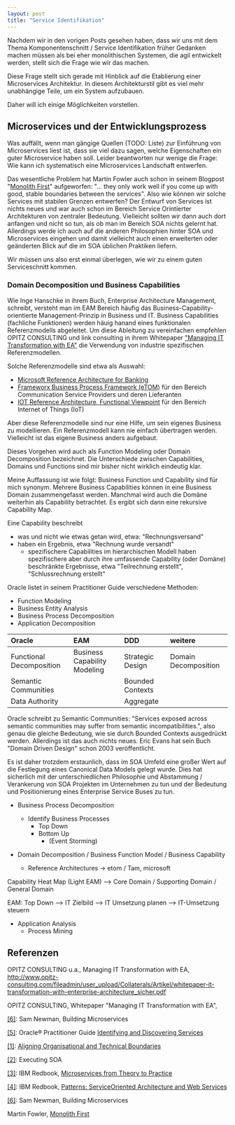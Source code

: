 ```yaml
---
layout: post
title: "Service Identifikation"
---
```

Nachdem wir in den vorigen Posts gesehen haben, dass wir uns mit dem Thema Komponentenschnitt / Service Identifikation früher Gedanken
machen müssen als bei eher monolithischen Systemen, die agil entwickelt werden, stellt sich die Frage wie wir das machen.

Diese Frage stellt sich gerade mit Hinblick auf die Etablierung einer Microservices Architektur. In diesem Architekturstil gibt es
viel mehr unabhängige Teile, um ein System aufzubauen.

Daher will ich einige Möglichkeiten vorstellen.

## Microservices und der Entwicklungsprozess

Was auffällt, wenn man gängige Quellen (TODO: Liste) zur Einführung von Microservices liest ist, dass sie viel dazu sagen, welche
Eigenschaften ein guter Microservice haben soll. Leider beantworten nur wenige die Frage: Wie kann ich systematisch eine Microservices
Landschaft entwerfen.

Das wesentliche Problem hat Martin Fowler auch schon in seinem Blogpost "[Monolith First](https://martinfowler.com/bliki/MonolithFirst.html)"
aufgeworfen: "... they only work well if you come up with good, stable boundaries between the services". Also wie können wir solche Services
mit stabilen Grenzen entwerfen?
Der Entwurf von Services ist nichts neues und war auch schon im Bereich Service Orintierter Architekturen von zentraler Bedeutung.
Vielleicht sollten wir dann auch dort anfangen und nicht so tun, als ob man im Bereich SOA nichts gelernt hat.
Allerdings werde ich auch auf die anderen Philosophien hinter SOA und Microservices eingehen und damit vielleicht auch einen erweiterten oder geänderten Blick auf die im SOA üblichen Praktiken liefern.

Wir müssen uns also erst einmal überlegen, wie wir zu einem guten Serviceschnitt kommen.

### Domain Decomposition und Business Capabilities

Wie Inge Hanschke in ihrem Buch, Enterprise Architecture Management, schreibt, versteht man im EAM Bereich häufig das Business-Capability-orientierte Management-Prinzip in Business und IT. Business Capabilities (fachliche Funktionen) werden häuig hanand eines funktionalen Referenzmodells abgeleitet. Um diese Ableitung zu vereinfachen empfehlen OPITZ CONSULTING und link consulting in ihrem Whitepaper ["Managing IT Transformation with EA"](http://www.opitz-consulting.com/fileadmin/user_upload/Collaterals/Artikel/whitepaper-it-transformation-with-enterprise-architecture_sicher.pdf) die Verwendung von industrie spezifischen Referenzmodellen.

Solche Referenzmodelle sind etwa als Auswahl:

* [Microsoft Reference Architecture for Banking](https://news.microsoft.com/download/presskits/msfinancial/docs/MIRAB.pdf)
* [Frameworx Business Process Framework (eTOM)](https://www.tmforum.org/business-process-framework/) für den Bereich Communication Service Providers und deren Lieferanten
* [IOT Reference Architecture, Functional Viewpoint](http://www.iiconsortium.org/IIC_PUB_G1_V1.80_2017-01-31.pdf) für den Bereich Internet of Things (IoT)

Aber diese Referenzmodelle sind nur eine Hilfe, um sein eigenes Business zu modellieren. Ein Referenzmodell kann nie einfach übertragen werden. Vielleicht ist das eigene Business anders aufgebaut.

Dieses Vorgehen wird auch als Function Modeling oder Domain Decomposition bezeichnet.
Die Unterschiede zwischen Capabilities, Domains und Functions sind mir bisher nicht wirklich eindeutig klar.

Meine Auffassung ist wie folgt: Business Function und Capability sind für mich synonym. Mehrere Business Capabilities können in eine
Business Domain zusammengefasst werden. Manchmal wird auch die Domäne weiterhin als Capability betrachtet. Es ergibt sich dann eine
rekursive Capability Map.

Eine Capability beschreibt

* was und nicht wie etwas getan wird, etwa: "Rechnungsversand"
* haben ein Ergebnis, etwa "Rechnung wurde versandt"
  * spezifischere Capabilities im hierarchischen Modell haben spezifischere aber durch ihre umfassende Capability (oder Domäne) beschränkte Ergebnisse, etwa "Teilrechnung erstellt", "Schlussrechnung erstellt"

Oracle listet in seinem Practitioner Guide verschiedene Methoden:

* Function Modeling
* Business Entity Analysis
* Business Process Decomposition
* Application Decomposition

| Oracle                   | EAM                          | DDD              | weitere              |
|:-------------------------|:-----------------------------|:-----------------|:---------------------|
| Functional Decomposition | Business Capability Modeling | Strategic Design | Domain Decomposition |
| Semantic Communities     |                              | Bounded Contexts |                      |
| Data Authority           |                              | Aggregate        |                      |

Oracle schreibt zu Semantic Communities: "Services
exposed across semantic communities may suffer from semantic incompatibilities.", also genau die gleiche Bedeutung, wie sie durch
Bounded Contexts ausgedrückt werden. Allerdings ist das auch nichts neues. Eric Evans hat sein Buch "Domain Driven Design" schon 2003
veröffentlicht.

Es ist daher trotzdem erstaunlich, dass im SOA Umfeld eine großer Wert auf die Festlegung eines Canonical Data Models gelegt wurde.
Dies hat sicherlich mit der unterschiedlichen Philosophie und Abstammung / Verankerung von SOA Projekten im Unternehmen zu tun und der Bedeutung und Positionierung eines Enterprise Service Buses zu tun.

* Business Process Decomposition
  * Identify Business Processes
    * Top Down
    * Bottom Up
      * (Event Storming)

* Domain Decomposition / Business Function Model / Business Capability
  * Reference Architectures -> etom / Tam, microsoft

Capability Heat Map (Light EAM) --> Core Domain / Supporting Domain / General Domain

EAM: Top Down --> IT Zielbild --> IT Umsetzung planen --> IT-Umsetzung steuern
* Application Analysis
  * Process Mining

## Referenzen

OPITZ CONSULTING u.a., Managing IT Transformation with EA, http://www.opitz-consulting.com/fileadmin/user_upload/Collaterals/Artikel/whitepaper-it-transformation-with-enterprise-architecture_sicher.pdf

OPITZ CONSULTING, Whitepaper "Managing IT Transformation with EA",

<a href="">[6]</a>: Sam Newman, Building Microservices

<a href="">[5]</a>: Oracle® Practitioner Guide
[Identifying and Discovering Services](http://www.oracle.com/technetwork/topics/entarch/oracle-pg-soa-ident-svc-r3-2-1561704.pdf)

<a href="">[1]</a>: [Aligning Organisational and Technical Boundaries](https://www.slideshare.net/NickTune/aligning-organisational-technical-boundaries-to-maximise-team-autonomy)

<a href="">[2]</a>: Executing SOA

<a href="">[3]</a>: IBM Redbook, [Microservices from Theory to Practice](https://www.redbooks.ibm.com/redbooks/pdfs/sg248275.pdf)

<a href="">[4]</a>: IBM Redbook, [Patterns: ServiceOriented Architecture and Web Services](http://www.redbooks.ibm.com/redbooks/pdfs/sg246303.pdf)

<a href="">[6]</a>: Sam Newman, Building Microservices

Martin Fowler, [Monolith First](https://martinfowler.com/bliki/MonolithFirst.html)
